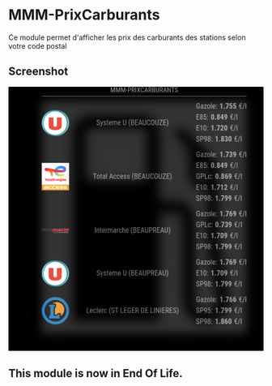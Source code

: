 # MMM-PrixCarburants

Ce module permet d'afficher les prix des carburants des stations selon votre code postal

## Screenshot
![](https://raw.githubusercontent.com/bugsounet/MMM-PrixCarburants/dev/data/screenshot.png)

## This module is now in End Of Life.
